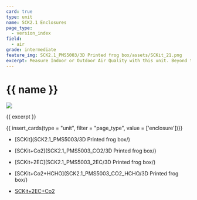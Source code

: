 ```yaml
---
card: true
type: unit
name: SCK2.1 Enclosures
page_type:
  - version_index
field:
  - air
grade: intermediate
feature_img: SCK2.1_PMS5003/3D Printed frog box/assets/SCKit_21.png
excerpt: Measure Indoor or Outdoor Air Quality with this unit. Beyond the metrics from the kit, it can measure CO2 with a very reliable CO2 sensor!
---
```


# {{ name }}

![]({{feature_img}})

{{ excerpt }}

{{ insert_cards(type = "unit", filter = "page_type", value = ['enclosure'])}}

- [SCKit](SCK2.1_PMS5003/3D Printed frog box/)

- [SCKit+Co2](SCK2.1_PMS5003_CO2/3D Printed frog box/)

- [SCKit+2EC](SCK2.1_PMS5003_2EC/3D Printed frog box/)

- [SCKit+Co2+HCHO](SCK2.1_PMS5003_CO2_HCHO/3D Printed frog box/)

- [SCKit+2EC+Co2](SCK2.1_PMS5003_2EC_CO2/)
